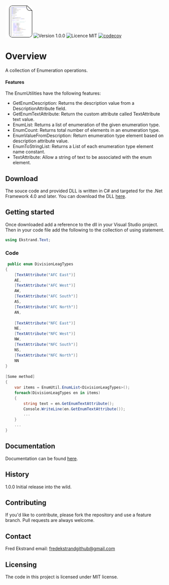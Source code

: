 ![Project type](https://github.com/FredEkstrand/ImageFiles/raw/master/CodeIcon.png ) 
![Version 1.0.0](https://img.shields.io/badge/Version-1.0.0-brightgreen.svg) ![Licence MIT](https://img.shields.io/badge/Licence-MIT-blue.svg)
[![codecov](https://codecov.io/gh/FredEkstrand/EnumUtilities/branch/master/graph/badge.svg)](https://codecov.io/gh/FredEkstrand/EnumUtilities)

# Overview

A collection of Enumeration operations.

#### Features
The EnumUtilities have the following features:
* GetEnumDescription: Returns the description value from a DescriptionAttribute field.
* GetEnumTextAttribute: Return the custom attribute called TextAttribute text value.
* EnumList: Returns a list of enumeration of the given enumeration type.
* EnumCount: Returns total number of elements in an enumeration type.
* EnumValueFromDescription: Return enumeration type element based on description attribute value.
* EnumToStringList: Returns a List of each enumeration type element name constant.
* TextAttribute: Allow a string of text to be associated with the enum element.

## Download
The souce code and provided DLL is written in C# and targeted for the .Net Framework 4.0 and later.
You can download the DLL [here](http://fredekstrand.github.io/EnumUtilities).

## Getting started
Once downloaded add a reference to the dll in your Visual Studio project.
Then in your code file add the following to the collection of using statement.
```csharp
using Ekstrand.Text;
```
### Code

```csharp
 public enum DivisionLeagTypes
{
    [TextAttribute("AFC East")]
    AE,
    [TextAttribute("AFC West")]
    AW,
    [TextAttribute("AFC South")]
    AS,
    [TextAttribute("AFC North")]
    AN,

    [TextAttribute("NFC East")]
    NE,
    [TextAttribute("NFC West")]
    NW,
    [TextAttribute("NFC South")]
    NS,
    [TextAttribute("NFC North")]
    NN
}

[Some method]
{
    var items = EnumUtil.EnumList<DivisionLeagTypes>();
    foreach(DivisionLeagTypes en in items)
    {
        string text = en.GetEnumTextAttribute();
        Console.WriteLine(en.GetEnumTextAttribute());
        ...
    }
    ...
}
```

## Documentation
Documentation can be found [here](http://fredekstrand.github.io/EnumUtilities). 

## History
 1.0.0 Initial release into the wild.

## Contributing

If you'd like to contribute, please fork the repository and use a feature
branch. Pull requests are always welcome.

## Contact
Fred Ekstrand 
email: fredekstrandgithub@gmail.com
## Licensing

The code in this project is licensed under MIT license.

